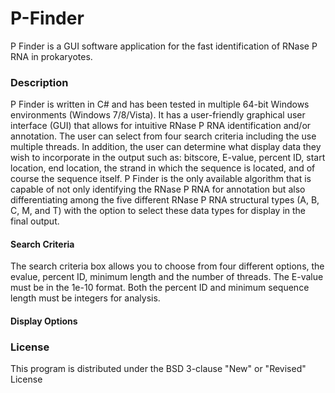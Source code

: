 # P-Finder
P Finder is a GUI software application for the fast identification of RNase P RNA in prokaryotes.


### Description
P Finder is written in C# and has been tested in multiple 64-bit Windows environments (Windows 7/8/Vista). It has a user-friendly graphical user interface (GUI) that allows for intuitive RNase P RNA identification and/or annotation.  The user can select from four search criteria including the use multiple threads. In addition, the user can determine what display data they wish to incorporate in the output such as: bitscore, E-value, percent ID, start location, end location, the strand in which the sequence is located, and of course the sequence itself.  P Finder is the only available algorithm that is capable of not only identifying the RNase P RNA for annotation but also differentiating among the five different RNase P RNA structural types (A, B, C, M, and T) with the option to select these data types for display in the final output. 

#### Search Criteria
  
The search criteria box allows you to choose from four different options, the evalue, percent ID, minimum length and the number of threads. The E-value must be in the 1e-10 format. Both the percent ID and minimum sequence length must be integers for analysis.
  
#### Display Options
  

### License
This program is distributed under the BSD 3-clause "New" or "Revised" License



